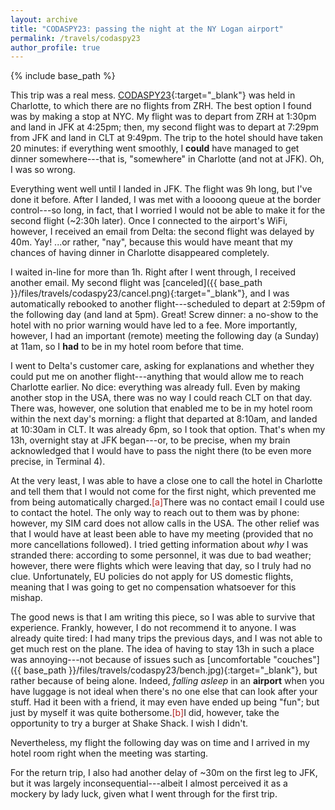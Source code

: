 ```yaml
---
layout: archive
title: "CODASPY23: passing the night at the NY Logan airport"
permalink: /travels/codaspy23
author_profile: true
---
```


{% include base_path %}

This trip was a real mess. [CODASPY23](https://www.codaspy.org/2023/){:target="_blank"} was held in Charlotte, to which there are no flights from ZRH. The best option I found was by making a stop at NYC. My flight was to depart  from ZRH at 1:30pm and land in JFK at 4:25pm; then, my second flight was to depart at 7:29pm from JFK and land in CLT at 9:49pm. The trip to the hotel should have taken 20 minutes: if everything went smoothly, I **could** have managed to get dinner somewhere---that is, "somewhere" in Charlotte (and not at JFK). Oh, I was so wrong.

Everything went well until I landed in JFK. The flight was 9h long, but I've done it before. After I landed, I was met with a loooong queue at the border control---so long, in fact, that I worried I would not be able to make it for the second flight (~2:30h later). Once I connected to the airport's WiFi, however, I received an email from Delta: the second flight was delayed by 40m. Yay! ...or rather, "nay", because this would have meant that my chances of having dinner in Charlotte disappeared completely. 

I waited in-line for more than 1h. Right after I went through, I received another email. My second flight was [canceled]({{ base_path }}/files/travels/codaspy23/cancel.png){:target="_blank"}, and I was automatically rebooked to another flight---scheduled to depart at 2:59pm of the following day (and land at 5pm). Great! Screw dinner: a no-show to the hotel with no prior warning would have led to a fee. More importantly, however, I had an important (remote) meeting the following day (a Sunday) at 11am, so I **had** to be in my hotel room before that time.     

I went to Delta's customer care, asking for explanations and whether they could put me on another flight---anything that would allow me to reach Charlotte earlier. No dice: everything was already full. Even by making another stop in the USA, there was no way I could reach CLT on that day. There was, however, one solution that enabled me to be in my hotel room within the next day's morning: a flight that departed at 8:10am, and landed at 10:30am in CLT. It was already 6pm, so I took that option. That's when my 13h, overnight stay at JFK began---or, to be precise, when my brain acknowledged that I would have to pass the night there (to be even more precise, in Terminal 4).

At the very least, I was able to have a close one to call the hotel in Charlotte and tell them that I would not come for the first night, which prevented me from being automatically charged.<span class="footnote"><a style="color:firebrick">[a]</a><span class="footnote_content">There was no contact email I could use to contact the hotel. The only way to reach out to them was by phone: however, my SIM card does not allow calls in the USA.</span></span> The other relief was that I would have at least been able to have my meeting (provided that no more cancellations followed). I tried getting information about _why_ I was stranded there: according to some personnel, it was due to bad weather; however, there were flights which were leaving that day, so I truly had no clue. Unfortunately, EU policies do not apply for US domestic flights, meaning that I was going to get no compensation whatsoever for this mishap.

The good news is that I am writing this piece, so I was able to survive that experience. Frankly, however, I do not recommend it to anyone. I was already quite tired: I had many trips the previous days, and I was not able to get much rest on the plane. The idea of having to stay 13h in such a place was annoying---not because of issues such as [uncomfortable "couches"]({{ base_path }}/files/travels/codaspy23/bench.jpg){:target="_blank"}, but rather because of being alone. Indeed, _falling asleep_ in an **airport** when you have luggage is not ideal when there's no one else that can look after your stuff. Had it been with a friend, it may even have ended up being "fun"; but just by myself it was quite bothersome.<span class="footnote"><a style="color:firebrick">[b]</a><span class="footnote_content">I did, however, take the opportunity to try a burger at Shake Shack. I wish I didn't.</span></span>

Nevertheless, my flight the following day was on time and I arrived in my hotel room right when the meeting was starting. 

For the return trip, I also had another delay of ~30m on the first leg to JFK, but it was largely inconsequential---albeit I almost perceived it as a mockery by lady luck, given what I went through for the first trip.   


